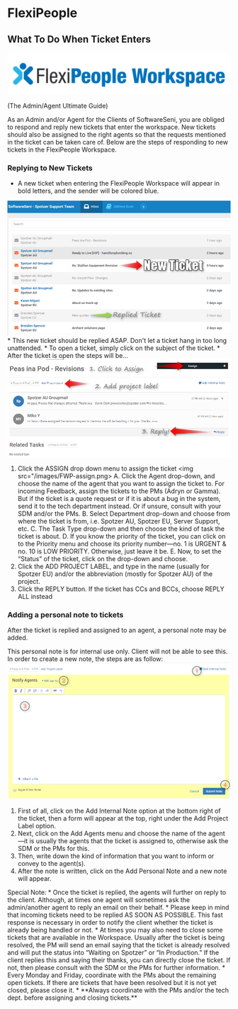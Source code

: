 # FlexiPeople

## What To Do When Ticket Enters
<img src="/images/FlexiPeople.png">

(The Admin/Agent Ultimate Guide)

As an Admin and/or Agent for the Clients of SoftwareSeni, you are obliged to respond and reply new tickets that enter the workspace. New tickets should also be assigned to the right agents so that the requests mentioned in the ticket can be taken care of. Below are the steps of responding to new tickets in the FlexiPeople Workspace.

### Replying to New Tickets
* A new ticket when entering the FlexiPeople Workspace will appear in bold letters, and the sender will be colored blue.
<img src="/images/FPW-inbox.png">
* This new ticket should be replied ASAP. <span class="red">Don't let a ticket hang in too long unattended.</span>
* To open a ticket, simply click on the subject of the ticket.
* After the ticket is open the steps will be…
<img src="/images/FPW-process.png">

1. Click the ASSIGN drop down menu to assign the ticket 
<img src="/images/FWP-assign.png>
  A. Click the <span classe="red">Agent</span> drop-down, and choose the name of the agent that you want to assign the ticket to. For incoming Feedback, assign the tickets to the PMs (Adryn or Gamma). But if the ticket is a quote request or if it is about a bug in the system, send it to the tech department instead. Or if unsure, consult with your SDM and/or the PMs.
  B. Select <span class="red">Department</span> drop-down and choose from where the ticket is from, i.e. Spotzer AU, Spotzer EU, Server Support, etc.
  C. The <span class="red">Task Type</span> drop-down and then choose the kind of task the ticket is about.
  D. If you know the priority of the ticket, you can click on to the <span class="red">Priority</span> menu and choose its priority number—no. 1 is URGENT & no. 10 is LOW PRIORITY. Otherwise, just leave it be.
  E. Now, to set the “Status” of the ticket, click on the drop-down and choose.
2. Click the <span class="blue">ADD PROJECT LABEL</span>, and type in the name (usually for Spotzer EU) and/or the abbreviation (mostly for Spotzer AU) of the project.
3. Click the <span class="blue">REPLY</span> button. If the ticket has CCs and BCCs, choose REPLY ALL instead

### Adding a personal note to tickets
After the ticket is replied and assigned to an agent, a personal note may be added. <div class="note">This personal note is for internal use only. Client will not be able to see this. </div>
In order to create a new note, the steps are as follow:
<img src="/images/FPW-note.png">

1. First of all, click on the <span class="blue">Add Internal Note</span> option at the bottom right of the ticket, then a form will appear at the top, right under the Add Project Label option.
2. Next, click on the <span class="blue">Add Agents</span> menu and choose the name of the agent—it is usually the agents that the ticket is assigned to, otherwise ask the SDM or the PMs for this.
3. Then, write down the kind of information that you want to inform or convey to the agent(s).
4. After the note is written, click on the <span class="blue">Add Personal Note</span> and a new note will appear.

<div class="note">Special Note:
* Once the ticket is replied, the agents will further on reply to the client. Although, at times one agent will sometimes ask the admin/another agent to reply an email on their behalf.
* Please keep in mind that incoming tickets need to be replied AS SOON AS POSSIBLE. This fast response is necessary in order to notify the client whether the ticket is already being handled or not.
* At times you may also need to close some tickets that are available in the Workspace. Usually after the ticket is being resolved, the PM will send an email saying that the ticket is already resolved and will put the status into “Waiting on Spotzer” or “In Production.” If the client replies this and saying their thanks, you can directly close the ticket. If not, then please consult with the SDM or the PMs for further information.
* Every Monday and Friday, coordinate with the PMs about the remaining open tickets. If there are tickets that have been resolved but it is not yet closed, please close it.
* **Always coordinate with the PMs and/or the tech dept. before assigning and closing tickets.**
